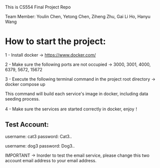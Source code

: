 This is CS554 Final Project Repo

Team Member:
Youlin Chen,
Yetong Chen,
Ziheng Zhu,
Gai Li Ho,
Hanyu Wang


# How to start the project:

1 - Install docker -> https://www.docker.com/

2 - Make sure the following ports are not occupied -> 3000, 3001, 4000, 6379, 5672, 15672

3 - Execute the following terminal command in the project root directory -> docker compose up

   This command will build each service's image in docker, including data seeding process.

4 - Make sure the services are started correctly in docker, enjoy！


## Test Account:

username: cat3
password: Cat3..

username: dog3
password: Dog3..

IMPORTANT -> Inorder to test the email service, please change this two account email address to your email address. 
